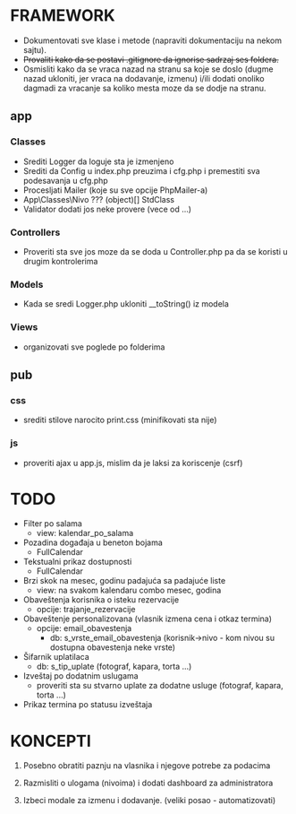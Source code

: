 # FRAMEWORK

- Dokumentovati sve klase i metode (napraviti dokumentaciju na nekom sajtu).
- <del> Provaliti kako da se postavi .gitignore da ignorise sadrzaj ses foldera. </del>
- Osmisliti kako da se vraca nazad na stranu sa koje se doslo (dugme nazad ukloniti, jer vraca na dodavanje, izmenu) i/ili
dodati onoliko dagmadi za vracanje sa koliko mesta moze da se dodje na stranu.




## app

### Classes
- Srediti Logger da loguje sta je izmenjeno
- Srediti da Config u index.php preuzima i cfg.php i premestiti sva podesavanja u cfg.php
- Procesljati Mailer (koje su sve opcije PhpMailer-a)
- App\Classes\Nivo ??? (object)[] StdClass
- Validator dodati jos neke provere (vece od ...)

### Controllers
- Proveriti sta sve jos moze da se doda u Controller.php pa da se koristi u drugim kontrolerima

### Models
- Kada se sredi Logger.php ukloniti __toString() iz modela

### Views
- organizovati sve poglede po folderima

## pub

### css
- srediti stilove narocito print.css (minifikovati sta nije)

### js
- proveriti ajax u app.js, mislim da je laksi za koriscenje (csrf)


# TODO

- Filter po salama
	- view: kalendar_po_salama
- Pozadina događaja u beneton bojama
	- FullCalendar
- Tekstualni prikaz dostupnosti
	- FullCalendar
- Brzi skok na mesec, godinu padajuća sa padajuće liste
	- view: na svakom kalendaru combo mesec, godina
- Obaveštenja korisnika o isteku rezervacije
	- opcije: trajanje_rezervacije
- Obaveštenje personalizovana (vlasnik izmena cena i otkaz termina)
	- opcije: email_obavestenja
		- db: s_vrste_email_obavestenja (korisnik->nivo - kom nivou su dostupna obavestenja neke vrste)
- Šifarnik uplatilaca
	- db: s_tip_uplate (fotograf, kapara, torta ...)
- Izveštaj po dodatnim uslugama
	- proveriti sta su stvarno uplate za dodatne usluge (fotograf, kapara, torta ...)
- Prikaz termina po statusu izveštaja


# KONCEPTI

1. Posebno obratiti paznju na vlasnika i njegove potrebe za podacima

2. Razmisliti o ulogama (nivoima) i dodati dashboard za administratora

3. Izbeci modale za izmenu i dodavanje. (veliki posao - automatizovati)
